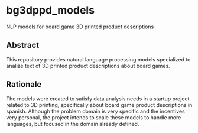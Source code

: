 # bg3dppd_models
NLP models for board game 3D printed product descriptions

## Abstract
This repository provides natural language processing models specialized to analize text of 3D printed product
descriptions about board games.

## Rationale
The models were created to satisfy data analysis needs in a startup project related to 3D printing, specifically about
board game product descriptions in spanish. Although the problem domain is very specific and the incentives very
personal, the project intends to scale these models to handle more languages, but focused in the domain already defined.

